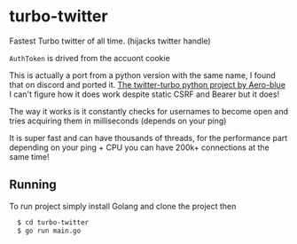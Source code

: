# turbo-twitter
Fastest Turbo twitter of all time. (hijacks twitter handle)

`AuthToken` is drived from the accuont cookie

This is actually a port from a python version with the same name, I found that on discord and ported it. [The twitter-turbo python project by Aero-blue](https://github.com/Aero-Blue/twitter-turbo)
I can't figure how it does work despite static CSRF and Bearer but it does!

The way it works is it constantly checks for usernames to become open and tries acquiring them in milliseconds (depends on your ping)

It is super fast and can have thousands of threads, for the performance part depending on your ping + CPU you can have 200k+ connections 
at the same time!

## Running
To run project simply install Golang and clone the project then
```bash
  $ cd turbo-twitter
  $ go run main.go
```

